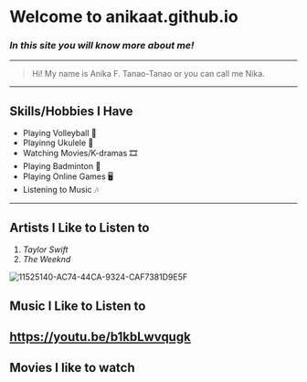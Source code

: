 # **Welcome to anikaat.github.io**
### *In this site you will know more about me!*

---
> Hi! My name is Anika F. Tanao-Tanao or you can call me Nika.

---
## Skills/Hobbies I Have
- Playing Volleyball 🏐
- Playinng Ukulele 🎸
- Watching Movies/K-dramas 🎞️
- Playing Badminton 🏸
- Playing Online Games 🖥️
- Listening to Music 🎶

---
## Artists I Like to Listen to

1. *Taylor Swift* 
2. *The Weeknd*

![11525140-AC74-44CA-9324-CAF7381D9E5F](https://user-images.githubusercontent.com/118236814/202432984-5fd460d1-fc45-4e95-a895-1014bc563d0b.jpg)

## Music I Like to Listen to

https://youtu.be/b1kbLwvqugk
---
## Movies I like to watch
